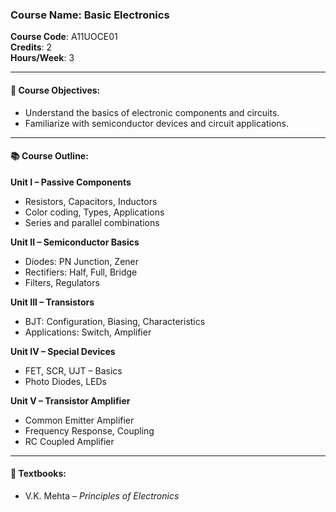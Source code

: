 ### Course Name: Basic Electronics  
**Course Code**: A11UOCE01  
**Credits**: 2  
**Hours/Week**: 3  

---

#### 📘 Course Objectives:
- Understand the basics of electronic components and circuits.
- Familiarize with semiconductor devices and circuit applications.

---

#### 📚 Course Outline:

**Unit I – Passive Components**  
- Resistors, Capacitors, Inductors  
- Color coding, Types, Applications  
- Series and parallel combinations  

**Unit II – Semiconductor Basics**  
- Diodes: PN Junction, Zener  
- Rectifiers: Half, Full, Bridge  
- Filters, Regulators  

**Unit III – Transistors**  
- BJT: Configuration, Biasing, Characteristics  
- Applications: Switch, Amplifier  

**Unit IV – Special Devices**  
- FET, SCR, UJT – Basics  
- Photo Diodes, LEDs  

**Unit V – Transistor Amplifier**  
- Common Emitter Amplifier  
- Frequency Response, Coupling  
- RC Coupled Amplifier

---

#### 📘 Textbooks:
- V.K. Mehta – *Principles of Electronics*

